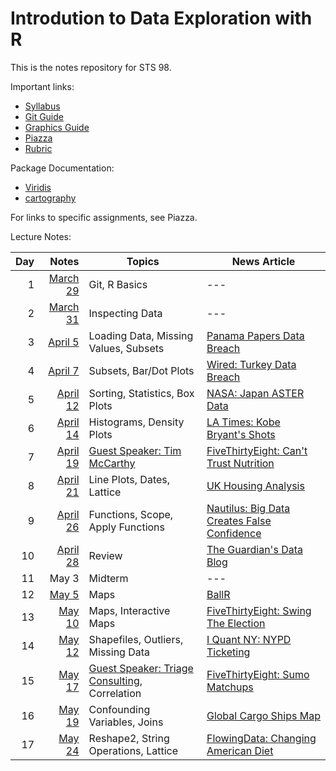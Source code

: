 
# Introdution to Data Exploration with R

This is the notes repository for STS 98.

Important links:

* [Syllabus](syllabus.pdf)
* [Git Guide](git_guide.pdf)
* [Graphics Guide](graphics_guide.md)
* [Piazza](https://piazza.com/ucdavis/spring2016/sts98)
* [Rubric](rubric.pdf)

Package Documentation:

* [Viridis](https://cran.r-project.org/web/packages/viridis/vignettes/intro-to-viridis.html)
* [cartography](https://cran.r-project.org/web/packages/cartography/vignettes/cartography.html)

For links to specific assignments, see Piazza.

Lecture Notes:

Day | Notes                           | Topics                                            | News Article
--: | ------------------------------: | ------------------------------------------------- | ------------
1   | [March 29](lecture/2016.03.29/) | Git, R Basics                                     | ---
2   | [March 31](lecture/2016.03.31/) | Inspecting Data                                   | ---
3   | [April 5](lecture/2016.04.05/)  | Loading Data, Missing Values, Subsets             | [Panama Papers Data Breach][n-panama]
4   | [April 7](lecture/2016.04.07/)  | Subsets, Bar/Dot Plots                            | [Wired: Turkey Data Breach][n-turkey]
5   | [April 12](lecture/2016.04.12/) | Sorting, Statistics, Box Plots                    | [NASA: Japan ASTER Data][n-aster]
6   | [April 14](lecture/2016.04.14/) | Histograms, Density Plots                         | [LA Times: Kobe Bryant's Shots][n-kobe]
7   | [April 19](lecture/2016.04.19/) | [Guest Speaker: Tim McCarthy][]                   | [FiveThirtyEight: Can't Trust Nutrition][n-nutrition]
8   | [April 21](lecture/2016.04.21/) | Line Plots, Dates, Lattice                        | [UK Housing Analysis][n-ukhouses]
9   | [April 26](lecture/2016.04.26/) | Functions, Scope, Apply Functions                 | [Nautilus: Big Data Creates False Confidence][n-bigdata]
10  | [April 28](lecture/2016.04.28/) | Review                                            | [The Guardian's Data Blog][n-guardian]
11  | May 3                           | Midterm                                           | ---
12  | [May 5](lecture/2016.05.05/)    | Maps                                              | [BallR][n-ballr]
13  | [May 10](lecture/2016.05.10/)   | Maps, Interactive Maps                            | [FiveThirtyEight: Swing The Election][n-swing]
14  | [May 12](lecture/2016.05.12/)   | Shapefiles, Outliers, Missing Data                | [I Quant NY: NYPD Ticketing][n-nypd]
15  | [May 17](lecture/2016.05.17/)   | [Guest Speaker: Triage Consulting][], Correlation | [FiveThirtyEight: Sumo Matchups][n-sumo]
16  | [May 19](lecture/2016.05.19/)   | Confounding Variables, Joins                      | [Global Cargo Ships Map][n-shipmap]
17  | [May 24](lecture/2016.05.24/)   | Reshape2, String Operations, Lattice              | [FlowingData: Changing American Diet][n-diet]

[Guest Speaker: Tim McCarthy]: http://timmccarthy.com/
[Guest Speaker: Triage Consulting]: http://www.triageconsulting.com/

[n-panama]: https://panamapapers.icij.org/
[n-turkey]: https://www.wired.com/?p=1997991
[n-aster]: http://www.nasa.gov/feature/jpl/nasa-japan-make-aster-earth-data-available-at-no-cost
[n-kobe]: http://graphics.latimes.com/kobe-every-shot-ever/
[n-nutrition]: http://fivethirtyeight.com/features/you-cant-trust-what-you-read-about-nutrition/
[n-ukhouses]: https://jasmcole.com/2016/04/17/england-and-wales-house-prices/
[n-bigdata]: http://nautil.us/blog/how-big-data-creates-false-confidence
[n-guardian]: http://www.theguardian.com/data
[n-ballr]: https://github.com/toddwschneider/ballr
[n-swing]: http://projects.fivethirtyeight.com/2016-swing-the-election/
[n-nypd]: http://iquantny.tumblr.com/post/144197004989/the-nypd-was-systematically-ticketing-legally
[n-sumo]: http://fivethirtyeight.com/features/the-sumo-matchup-centuries-in-the-making/
[n-shipmap]: https://www.shipmap.org/
[n-diet]: http://flowingdata.com/2016/05/17/the-changing-american-diet/
